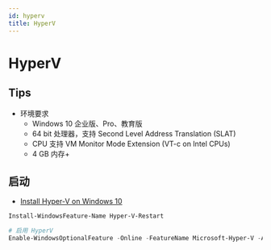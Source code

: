 ```yaml
---
id: hyperv
title: HyperV
---
```


# HyperV
## Tips
* 环境要求
  * Windows 10 企业版、Pro、教育版
  * 64 bit 处理器，支持 Second Level Address Translation (SLAT)
  * CPU 支持 VM Monitor Mode Extension (VT-c on Intel CPUs)
  * 4 GB 内存+

## 启动

* [Install Hyper-V on Windows 10](https://docs.microsoft.com/en-us/virtualization/hyper-v-on-windows/quick-start/enable-hyper-v)

```powershell
Install-WindowsFeature-Name Hyper-V-Restart

# 启用 HyperV
Enable-WindowsOptionalFeature -Online -FeatureName Microsoft-Hyper-V -All
```



